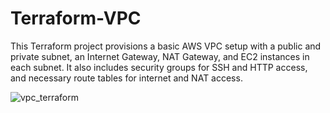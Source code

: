 # Terraform-VPC


This Terraform project provisions a basic AWS VPC setup with a public and private subnet, an Internet Gateway, NAT Gateway, and EC2 instances in each subnet. It also includes security groups for SSH and HTTP access, and necessary route tables for internet and NAT access.


![vpc_terraform](https://github.com/user-attachments/assets/d83a77ec-9d56-4aad-ac7e-e1c45cd71b13)
